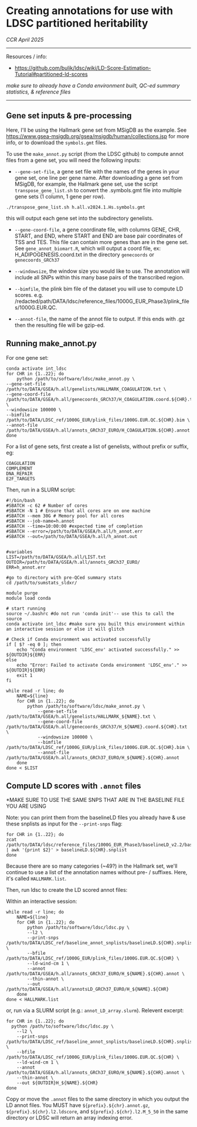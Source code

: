 # Creating annotations for use with LDSC partitioned heritability
*CCR April 2025*

***
Resources / info:
* https://github.com/bulik/ldsc/wiki/LD-Score-Estimation-Tutorial#partitioned-ld-scores

*make sure to already have a Conda environment built, QC-ed summary statistics, & reference files* 

***

## Gene set inputs & pre-processing

Here, I'll be using the Hallmark gene set from MSigDB as the example. See https://www.gsea-msigdb.org/gsea/msigdb/human/collections.jsp for more info, or to download the `symbols.gmt` files.

To use the `make_annot.py` script (from the LDSC github) to compute annot files from a gene set, you will need the following inputs:

* `--gene-set-file`, a gene set file with the names of the genes in your gene set, one line per gene name.
After downloading a gene set from MSigDB, for example, the Hallmark gene set, use the script `transpose_gene_list.sh` to convert the .symbols.gmt file into multiple gene sets (1 column, 1 gene per row).

```./transpose_gene_list.sh h.all.v2024.1.Hs.symbols.gmt```

this will output each gene set into the subdirectory genelists.

* `--gene-coord-file`, a gene coordinate file, with columns GENE, CHR, START, and END, where START and END are base pair coordinates of TSS and TES. This file can contain more genes than are in the gene set. See `gene_annot_biomart.R`, which will output a coord file, ex: H_ADIPOGENESIS.coord.txt in the directory `genecoords` or `genecoords_GRCh37` 

* `--windowsize`, the window size you would like to use. The annotation will include all SNPs within this many base pairs of the transcribed region.

* `--bimfile`, the plink bim file of the dataset you will use to compute LD scores.
e.g. /redacted/path/DATA/ldsc/reference_files/1000G_EUR_Phase3/plink_files/1000G.EUR.QC.

* `--annot-file`, the name of the annot file to output. If this ends with .gz then the resulting file will be gzip-ed.

## Running make_annot.py

For one gene set: 
```
conda activate int_ldsc
for CHR in {1..22}; do
    python /path/to/software/ldsc/make_annot.py \
--gene-set-file /path/to/DATA/GSEA/h.all/genelists/HALLMARK_COAGULATION.txt \
--gene-coord-file /path/to/DATA/GSEA/h.all/genecoords_GRCh37/H_COAGULATION.coord.${CHR}.txt \
--windowsize 100000 \
--bimfile /path/to/DATA/LDSC_ref/1000G_EUR/plink_files/1000G.EUR.QC.${CHR}.bim \
--annot-file /path/to/DATA/GSEA/h.all/annots_GRCh37_EURO/H_COAGULATION.${CHR}.annot
done
```

For a list of gene sets, first create a list of genelists, without prefix or suffix, eg:
```
COAGULATION
COMPLEMENT
DNA_REPAIR
E2F_TARGETS
```

Then, run in a SLURM script:
```
#!/bin/bash
#SBATCH -c 62 # Number of cores
#SBATCH -N 1 # Ensure that all cores are on one machine
#SBATCH --mem 30G # Memory pool for all cores
#SBATCH --job-name=h.annot
#SBATCH --time=10:00:00 #expected time of completion
#SBATCH --error=/path/to/DATA/GSEA/h.all/h_annot.err
#SBATCH --out=/path/to/DATA/GSEA/h.all/h_annot.out


#variables
LIST=/path/to/DATA/GSEA/h.all/LIST.txt
OUTDIR=/path/to/DATA/GSEA/h.all/annots_GRCh37_EURO/
ERR=h_annot.err

#go to directory with pre-QCed summary stats
cd /path/to/sumstats_sldxr/

module purge
module load conda

# start running
source ~/.bashrc #do not run 'conda init'-- use this to call the source
conda activate int_ldsc #make sure you built this environment within an interactive session or else it will glitch

# Check if Conda environment was activated successfully
if [ $? -eq 0 ]; then
    echo "Conda environment 'LDSC_env' activated successfully." >> ${OUTDIR}${ERR}
else
    echo "Error: Failed to activate Conda environment 'LDSC_env'." >> ${OUTDIR}${ERR}
    exit 1
fi

while read -r line; do
    NAME=${line}
    for CHR in {1..22}; do
        python /path/to/software/ldsc/make_annot.py \
            --gene-set-file /path/to/DATA/GSEA/h.all/genelists/HALLMARK_${NAME}.txt \
            --gene-coord-file /path/to/DATA/GSEA/h.all/genecoords_GRCh37/H_${NAME}.coord.${CHR}.txt \
            --windowsize 100000 \
            --bimfile /path/to/DATA/LDSC_ref/1000G_EUR/plink_files/1000G.EUR.QC.${CHR}.bim \
            --annot-file /path/to/DATA/GSEA/h.all/annots_GRCh37_EURO/H_${NAME}.${CHR}.annot
    done
done < $LIST
```

## Compute LD scores with `.annot` files

*MAKE SURE TO USE THE SAME SNPS THAT ARE IN THE BASELINE FILE YOU ARE USING

Note: you can print them from the baselineLD files you already have & use these snplists as input for the `--print-snps` flag:
```
for CHR in {1..22}; do
zcat /path/to/DATA/ldsc/reference_files/1000G_EUR_Phase3/baselineLD_v2.2/baselineLD.${CHR}.l2.ldscore.gz | awk '{print $2}' > baselineLD.${CHR}.snplist
done
```

Because there are so many categories (~49?) in the Hallmark set, we'll continue to use a list of the annotation names without pre- / suffixes. Here, it's called `HALLMARK.list`.

Then, run ldsc to create the LD scored annot files:

Within an interactive session:
```
while read -r line; do
    NAME=${line}
    for CHR in {1..22}; do
        python /path/to/software/ldsc/ldsc.py \
        --l2 \
        --print-snps /path/to/DATA/LDSC_ref/baseline_annot_snplists/baselineLD.${CHR}.snplist \
        --bfile /path/to/DATA/LDSC_ref/1000G_EUR/plink_files/1000G.EUR.QC.${CHR} \
        --ld-wind-cm 1 \
        --annot /path/to/DATA/GSEA/h.all/annots_GRCh37_EURO/H_${NAME}.${CHR}.annot \
        --thin-annot \
        --out /path/to/DATA/GSEA/h.all/annotsLD_GRCh37_EURO/H_${NAME}.${CHR}
    done
done < HALLMARK.list
```

or, run via a SLURM script (e.g.: `annot_LD_array.slurm`). Relevent excerpt:
```
for CHR in {1..22}; do
  python /path/to/software/ldsc/ldsc.py \
    --l2 \
    --print-snps /path/to/DATA/LDSC_ref/baseline_annot_snplists/baselineLD.${CHR}.snplist \
    --bfile /path/to/DATA/LDSC_ref/1000G_EUR/plink_files/1000G.EUR.QC.${CHR} \
    --ld-wind-cm 1 \
    --annot /path/to/DATA/GSEA/h.all/annots_GRCh37_EURO/H_${NAME}.${CHR}.annot \
    --thin-annot \
    --out ${OUTDIR}H_${NAME}.${CHR}
done
```

Copy or move the `.annot` files to the same directory in which you output the LD annot files. You MUST have  `${prefix}.${chr}.annot.gz`, `${prefix}.${chr}.l2.ldscore`, and `${prefix}.${chr}.l2.M_5_50` in the same directory or LDSC will return an array indexing error.

